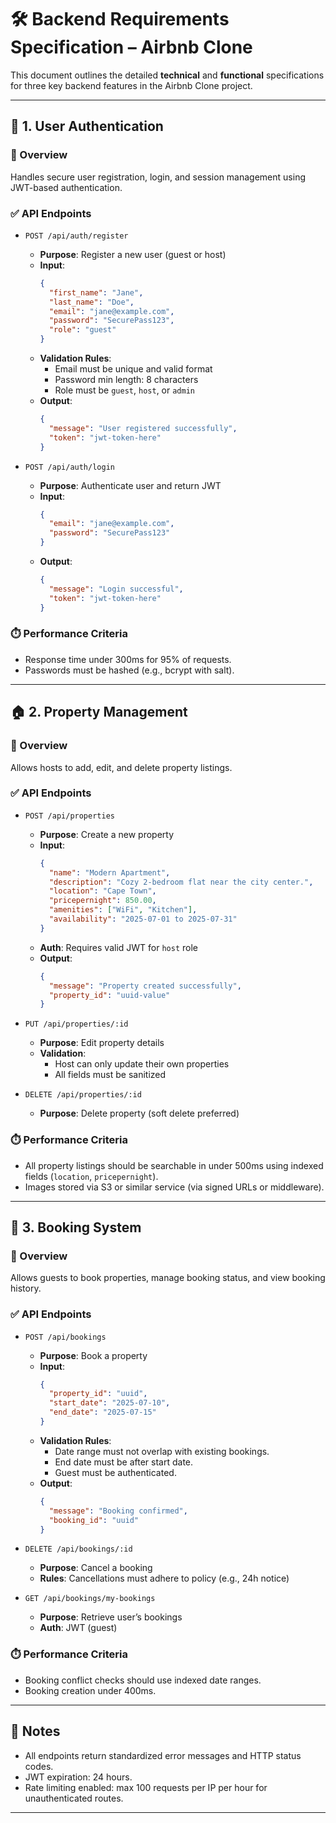# 🛠️ Backend Requirements Specification – Airbnb Clone

This document outlines the detailed **technical** and **functional** specifications for three key backend features in the Airbnb Clone project.

---

## 🔐 1. User Authentication

### 📌 Overview
Handles secure user registration, login, and session management using JWT-based authentication.

### ✅ API Endpoints

- `POST /api/auth/register`
  - **Purpose**: Register a new user (guest or host)
  - **Input**:
    ```json
    {
      "first_name": "Jane",
      "last_name": "Doe",
      "email": "jane@example.com",
      "password": "SecurePass123",
      "role": "guest"
    }
    ```
  - **Validation Rules**:
    - Email must be unique and valid format
    - Password min length: 8 characters
    - Role must be `guest`, `host`, or `admin`
  - **Output**:
    ```json
    {
      "message": "User registered successfully",
      "token": "jwt-token-here"
    }
    ```

- `POST /api/auth/login`
  - **Purpose**: Authenticate user and return JWT
  - **Input**:
    ```json
    {
      "email": "jane@example.com",
      "password": "SecurePass123"
    }
    ```
  - **Output**:
    ```json
    {
      "message": "Login successful",
      "token": "jwt-token-here"
    }
    ```

### ⏱️ Performance Criteria
- Response time under 300ms for 95% of requests.
- Passwords must be hashed (e.g., bcrypt with salt).

---

## 🏠 2. Property Management

### 📌 Overview
Allows hosts to add, edit, and delete property listings.

### ✅ API Endpoints

- `POST /api/properties`
  - **Purpose**: Create a new property
  - **Input**:
    ```json
    {
      "name": "Modern Apartment",
      "description": "Cozy 2-bedroom flat near the city center.",
      "location": "Cape Town",
      "pricepernight": 850.00,
      "amenities": ["WiFi", "Kitchen"],
      "availability": "2025-07-01 to 2025-07-31"
    }
    ```
  - **Auth**: Requires valid JWT for `host` role
  - **Output**:
    ```json
    {
      "message": "Property created successfully",
      "property_id": "uuid-value"
    }
    ```

- `PUT /api/properties/:id`
  - **Purpose**: Edit property details
  - **Validation**:
    - Host can only update their own properties
    - All fields must be sanitized

- `DELETE /api/properties/:id`
  - **Purpose**: Delete property (soft delete preferred)

### ⏱️ Performance Criteria
- All property listings should be searchable in under 500ms using indexed fields (`location`, `pricepernight`).
- Images stored via S3 or similar service (via signed URLs or middleware).

---

## 📅 3. Booking System

### 📌 Overview
Allows guests to book properties, manage booking status, and view booking history.

### ✅ API Endpoints

- `POST /api/bookings`
  - **Purpose**: Book a property
  - **Input**:
    ```json
    {
      "property_id": "uuid",
      "start_date": "2025-07-10",
      "end_date": "2025-07-15"
    }
    ```
  - **Validation Rules**:
    - Date range must not overlap with existing bookings.
    - End date must be after start date.
    - Guest must be authenticated.
  - **Output**:
    ```json
    {
      "message": "Booking confirmed",
      "booking_id": "uuid"
    }
    ```

- `DELETE /api/bookings/:id`
  - **Purpose**: Cancel a booking
  - **Rules**: Cancellations must adhere to policy (e.g., 24h notice)

- `GET /api/bookings/my-bookings`
  - **Purpose**: Retrieve user’s bookings
  - **Auth**: JWT (guest)

### ⏱️ Performance Criteria
- Booking conflict checks should use indexed date ranges.
- Booking creation under 400ms.

---

## 📌 Notes

- All endpoints return standardized error messages and HTTP status codes.
- JWT expiration: 24 hours.
- Rate limiting enabled: max 100 requests per IP per hour for unauthenticated routes.

---

